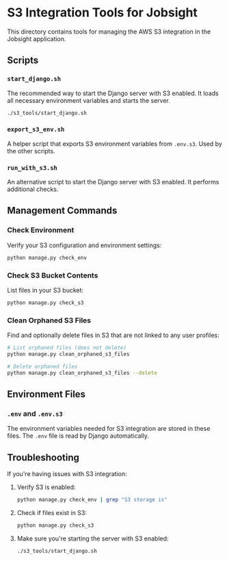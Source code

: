 # S3 Integration Tools for Jobsight

This directory contains tools for managing the AWS S3 integration in the Jobsight application.

## Scripts

### `start_django.sh`
The recommended way to start the Django server with S3 enabled. It loads all necessary environment variables and starts the server.

```bash
./s3_tools/start_django.sh
```

### `export_s3_env.sh`
A helper script that exports S3 environment variables from `.env.s3`. Used by the other scripts.

### `run_with_s3.sh`
An alternative script to start the Django server with S3 enabled. It performs additional checks.

## Management Commands

### Check Environment
Verify your S3 configuration and environment settings:

```bash
python manage.py check_env
```

### Check S3 Bucket Contents
List files in your S3 bucket:

```bash
python manage.py check_s3
```

### Clean Orphaned S3 Files
Find and optionally delete files in S3 that are not linked to any user profiles:

```bash
# List orphaned files (does not delete)
python manage.py clean_orphaned_s3_files

# Delete orphaned files
python manage.py clean_orphaned_s3_files --delete
```

## Environment Files

### `.env` and `.env.s3`
The environment variables needed for S3 integration are stored in these files. The `.env` file is read by Django automatically.

## Troubleshooting

If you're having issues with S3 integration:

1. Verify S3 is enabled:
   ```bash
   python manage.py check_env | grep "S3 storage is"
   ```

2. Check if files exist in S3:
   ```bash
   python manage.py check_s3
   ```

3. Make sure you're starting the server with S3 enabled:
   ```bash
   ./s3_tools/start_django.sh
   ``` 
